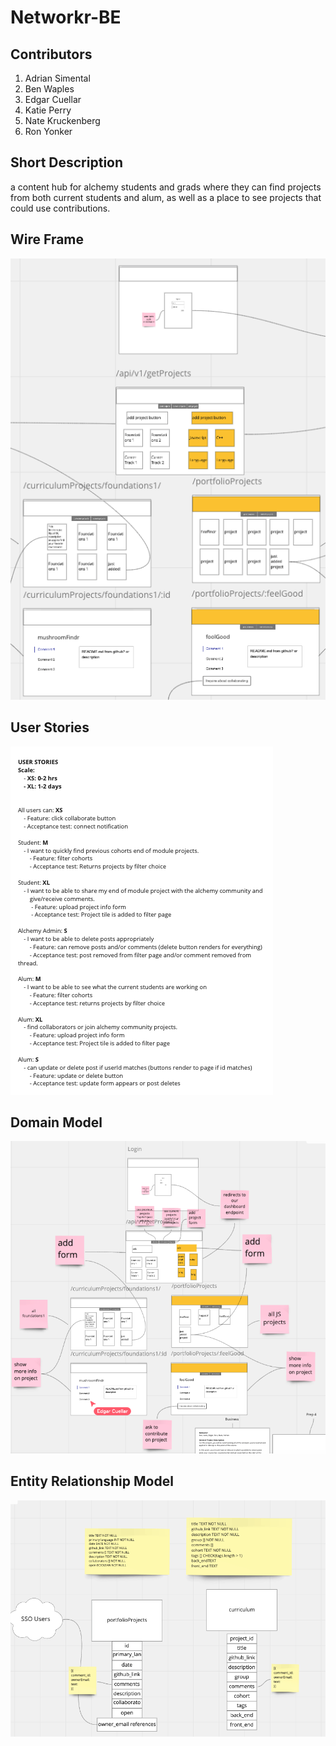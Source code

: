 # Networkr-BE

## Contributors
1. Adrian Simental
1. Ben Waples
1. Edgar Cuellar
1. Katie Perry
1. Nate Kruckenberg
1. Ron Yonker
 
## Short Description
a content hub for alchemy students and grads where they can find projects from both current students and alum, as well as a place to see projects that could use contributions.

## Wire Frame
<img src="./assets/wireframe.png" alt="wire frame" />

## User Stories
<img src="./assets/userStories.png" alt="user Stories" />

## Domain Model
<img src="./assets/domain model.png" alt="domain model" />

## Entity Relationship Model
<img src="./assets/ed.png" alt="entity relationship model" />